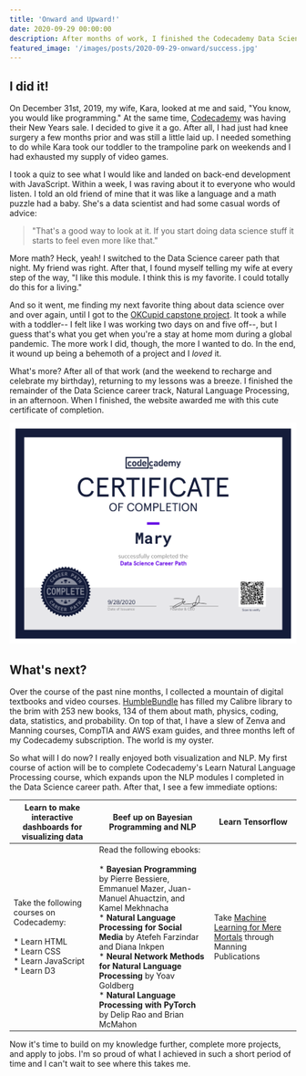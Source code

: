 ```yaml
---
title: 'Onward and Upward!'
date: 2020-09-29 00:00:00
description: After months of work, I finished the Codecademy Data Science career track.
featured_image: '/images/posts/2020-09-29-onward/success.jpg'
---
```


## I did it!

On December 31st, 2019, my wife, Kara, looked at me and said, "You know, you would like programming." At the same time, [Codecademy](http://ssqt.co/mQfKjjI) was having their New Years sale. I decided to give it a go. After all, I had just had knee surgery a few months prior and was still a little laid up. I needed something to do while Kara took our toddler to the trampoline park on weekends and I had exhausted my supply of video games.

I took a quiz to see what I would like and landed on back-end development with JavaScript. Within a week, I was raving about it to everyone who would listen. I told an old friend of mine that it was like a language and a math puzzle had a baby. She's a data scientist and had some casual words of advice:

> "That's a good way to look at it. If you start doing data science stuff it starts to feel even more like that."

More math? Heck, yeah! I switched to the Data Science career path that night. My friend was right. After that, I found myself telling my wife at every step of the way, "I like this module. I think this is my favorite. I could totally do this for a living."

And so it went, me finding my next favorite thing about data science over and over again, until I got to the [OKCupid capstone project](/project/okc-analysis). It took a while with a toddler-- I felt like I was working two days on and five off--, but I guess that's what you get when you're a stay at home mom during a global pandemic. The more work I did, though, the more I wanted to do. In the end, it wound up being a behemoth of a project and I *loved* it. 

What's more? After all of that work (and the weekend to recharge and celebrate my birthday), returning to my lessons was a breeze. I finished the remainder of the Data Science career track, Natural Language Processing, in an afternoon. When I finished, the website awarded me with this cute certificate of completion.

!["codecademy Certificate of Completion, Mary successfully completed the Data Science Career Path. Date of Issuance: 9/28/2020. Founder of CEO with signature](/images/posts/2020-09-29-onward/codecademy_certificate.png)

## What's next?

Over the course of the past nine months, I collected a mountain of digital textbooks and video courses. [HumbleBundle](https://www.humblebundle.com/subscription?refc=LT9fcU) has filled my Calibre library to the brim with 253 new books, 134 of them about math, physics, coding, data, statistics, and probability. On top of that, I have a slew of Zenva and Manning courses, CompTIA and AWS exam guides, and three months left of my Codecademy subscription. The world is my oyster.

So what will I do now? I really enjoyed both visualization and NLP. My first course of action will be to complete Codecademy's Learn Natural Language Processing course, which expands upon the NLP modules I completed in the Data Science career path. After that, I see a few immediate options:

| Learn to make interactive dashboards for visualizing data | Beef up on Bayesian Programming and NLP | Learn Tensorflow |
|--|--|--|
| Take the following courses on Codecademy: <br><br>* Learn HTML <br>* Learn CSS <br>* Learn JavaScript <br>* Learn D3 | Read the following ebooks: <br><br> * **Bayesian Programming** by Pierre Bessiere, Emmanuel Mazer, Juan-Manuel Ahuactzin, and Kamel Mekhnacha <br>* **Natural Language Processing for Social Media** by Atefeh Farzindar and Diana Inkpen <br>* **Neural Network Methods for Natural Language Processing** by Yoav Goldberg <br>* **Natural Language Processing with PyTorch** by Delip Rao and Brian McMahon | Take [Machine Learning for Mere Mortals](https://www.manning.com/livevideo/machine-learning-for-mere-mortals?query=machine%20learning%20for%20mere%20mort) through Manning Publications |

Now it's time to build on my knowledge further, complete more projects, and apply to jobs. I'm so proud of what I achieved in such a short period of time and I can't wait to see where this takes me.
